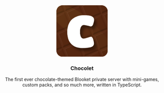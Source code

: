 <div align="center">
    <a href="https://rewrite.chocolet.xyz">
        <img src="./github/logo.png" alt="logo" width="160" height="160" />
    </a>
    <h3 align="center">Chocolet</h3>
    <p align="center">The first ever chocolate-themed Blooket private server with mini-games, custom packs, and so much more, written in TypeScript.</p>
</div>
